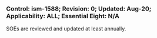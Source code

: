 ### Control: ism-1588; Revision: 0; Updated: Aug-20; Applicability: ALL; Essential Eight: N/A
<p>SOEs are reviewed and updated at least annually.</p>